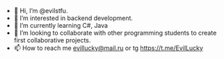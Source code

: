 - 👋 Hi, I’m @evilstfu.
- 👀 I’m interested in backend development.
- 🌱 I’m currently learning C#, Java
- 💞️ I’m looking to collaborate with other programming students to create first collaborative projects.
- 📫 How to reach me evillucky@mail.ru or tg https://t.me/EvilLucky 

<!---
evilstfu/evilstfu is a ✨ special ✨ repository because its `README.md` (this file) appears on your GitHub profile.
You can click the Preview link to take a look at your changes.
--->
